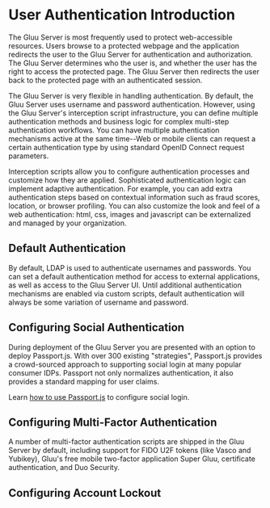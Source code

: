 # User Authentication Introduction

The Gluu Server is most frequently used to protect web-accessible resources. Users browse to a protected webpage and the application redirects the user to the Gluu Server for authentication and authorization. The Gluu Server determines who the user is, and whether the user has the right to access the protected page. The Gluu Server then redirects the user back to the protected page with an authenticated session.

The Gluu Server is very flexible in handling authentication. By default, the Gluu Server uses username and password authentication. However, using the Gluu Server's interception script infrastructure, you can define multiple authentication methods and business logic for complex multi-step authentication workflows. You can have multiple authentication mechanisms active at the same time--Web or mobile clients can request a certain authentication type by using standard OpenID Connect request parameters.

Interception scripts allow you to configure authentication processes and customize how they are applied. Sophisticated authentication logic can implement adaptive authentication. For example, you can add extra authentication steps based on contextual information such as fraud scores, location, or browser profiling. You can also customize the look and feel of a web authentication: html, css, images and javascript can be externalized and managed by your organization.

## Default Authentication
By default, LDAP is used to authenticate usernames and passwords. You can set a default authentication method for access to external applications, as well as access to the Gluu Server UI. Until additional authentication mechanisms are enabled via custom scripts, default authentication will always be some variation of username and password. 

## Configuring Social Authentication

During deployment of the Gluu Server you are presented with an option to deploy Passport.js. With over 300 existing "strategies", Passport.js provides a crowd-sourced approach to supporting social login at many popular consumer IDPs. Passport not only normalizes authentication, it also provides a standard mapping for user claims.

Learn [how to use Passport.js](../authn-guide/passport.md/) to configure social login. 

## Configuring Multi-Factor Authentication

A number of multi-factor authentication scripts are shipped in the Gluu Server by default, including support for FIDO U2F tokens (like Vasco and Yubikey), Gluu's free mobile two-factor application Super Gluu, certificate authentication, and Duo Security.  

## Configuring Account Lockout




